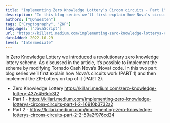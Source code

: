 ```yaml
---
title: "Implementing Zero Knowledge Lottery’s Circom circuits - Part 1"
description: "In this blog series we’ll first explain how Nova’s circuits work (PART 1) and then implement the ZK-Lottery on top of it (PART 2)."
authors: ["@Qhuesten"]
tags: ["Cryptography", "ZKP"]
languages: ["JavaScript"]
url: "https://killari.medium.com/implementing-zero-knowledge-lotterys-circom-circuits-part-1-2-16910b3732a2"
dateAdded: 2022-10-29
level: "Intermediate"
---
```


In Zero Knowledge Lottery we introduced a revolutionary zero knowledge lottery scheme. As discussed in the article, it’s possible to implement the scheme by modifying Tornado Cash Nova’s (Nova) code. In this two part blog series we’ll first explain how Nova’s circuits work (PART 1) and then implement the ZK-Lottery on top of it (PART 2).

- Zero Knowledge Lottery https://killari.medium.com/zero-knowledge-lottery-437e456dc3f2
- Part 1 - https://killari.medium.com/implementing-zero-knowledge-lotterys-circom-circuits-part-1-2-16910b3732a2
- Part 2 - https://killari.medium.com/implementing-zero-knowledge-lotterys-circom-circuits-part-2-2-59a2f976cd24